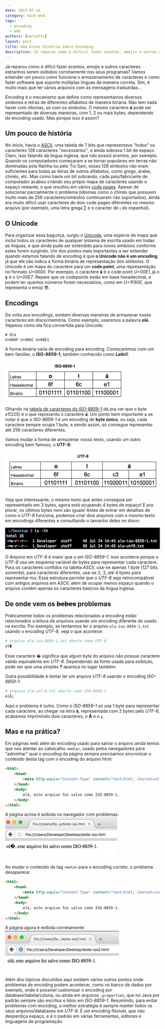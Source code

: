 ```yaml
---
date: 2017-07-24
category: back-end
tags:
  - encoding
  - web
authors: [mariofts]
layout: post
title: Uma breve história sobre Encoding
description: Já reparou como é difícil fazer acentos, emojis e outros caracteres estranhos serem exibidos corretamente nos seus programas? Vamos entender um pouco como funciona o armazenamento de caracteres e como fazer software que suporte múltiplas línguas da maneira correta.
---
```


Já reparou como é difícil fazer acentos, emojis e outros caracteres estranhos serem exibidos corretamente nos seus programas? Vamos entender um pouco como funciona o armazenamento de caracteres e como fazer software que suporte múltiplas línguas da maneira correta. Sim, é muito mais que ter vários arquivos com as mensagens traduzidas...

*Encoding* é o mecanismo que define como representamos diversos simbolos e letras de diferentes alfabetos de maneira binária. Não tem nada haver com idiomas, só com os símbolos. O mesmo caractere **á** pode ser representado de diversas maneiras, com 1, 2 ou mais bytes, dependendo do encoding usado. Mas porque isso é assim?

## Um pouco de história

No início, havia o [ASCII](http://www.robelle.com/library/smugbook/ascii.html), uma tabela de 7 bits que representava _"todos"_ os caracteres 128 caracteres _"necessários"_, e ainda sobrava 1 bit de espaço. Claro, isso falando da lingua inglesa, que não possúi acentos, por exemplo. Quando os computadores começaram a se tornar populares em terras não dominadas pela Rainha ou pelo Tio Sam, esses 128 símbolos não eram suficientes para todas as letras de outros alfabetos, como grego, árabe, chinês, etc. Mas como havia um bit sobrando, cada país/fabricante de computador acabou criando seu própio mapa de caracteres usando o espaço restante, o que resultou em vários [code pages](http://www.i18nguy.com/unicode/codepages.html#msftdos). Apesar de solucionar parcialmente o problema (idiomas como o chinês que possuem muito mais de 256 caracteres/simbolos continuaram não suportados), ainda era muito difícil usar caracteres de dois code pages diferentes no mesmo arquivo (por exemplo, uma letra grega ∑ e o caracter de ¡ do espanhol).

## O Unicode

Para organizar essa bagunça, surgiu o [Unicode](http://www.unicode.org/), uma espécie de mapa que inclui todos os caracteres de qualquer sistema de escrita usado em todas as linguas, e que ainda pude ser extendido para novos simbolos conforme estes forem surgindo. Um dos pontos mais importantes a ser entender quando estamos falando de encoding é que **o Unicode não é um encoding**, já que ele não indica a forma binária de representação dos simbolos. O Unicode é um mapa do caractere para um **code point**, uma representação no formato *U+0000*. Por exemplo, o caractere **á** é o code point *U+00E1*, já o **ç** é o *U+00E7*. Repare que os codepoints estão em base hexadecimal, e podem ter quantos números forem necessários, como em *U+1F60E*, que representa o emoji 😎.

## Encodings

De volta aos encodings, existem diversas maneiras de armazenar esses caracteres em disco/memória. Como exemplo, usaremos a palavra **olá**. Vejamos como ela fica convertida para Unicode:

```
# Olá
U+006F U+006C U+00E1
```
A forma binária varia de encoding para encoding. Começaremos com um bem familiar, o **ISO-8859-1**, também conhecido como **Latin1**:

![Tabela com a palavra olá em hexadecimal e binário em ISO-8859-1](/images/encoding-1.png)

Olhando na [tabela de caracteres do ISO-8859-1](https://cs.stanford.edu/people/miles/iso8859.html) dá pra ver que o byte *e1*(225) é o que representa o caractere **á**. Um ponto bem importante a se notar é que o *ISO-8859-1* é um encoding de **byte único**, ou seja, cada caractere sempre ocupa 1 byte, e sendo assim, só consegue representar até 256 caracteres diferentes.

Vamos mudar a forma de armazenar nosso texto, usando um outro encoding bem famoso, o **UTF-8**:

![Tabela com a palavra olá em hexadecimal e binário em UTF-8](/images/encoding-2.png)

Veja que interessante, o mesmo texto que antes conseguia ser representado em 3 bytes, agora está ocupando 4 bytes de espaço! E pra piorar, os últimos bytes nem são iguais! Antes de entrar em detalhes de como o *UTF-8* funciona, podemos criar dois arquivos com o mesmo texto em encodings diferentes e consultando o tamanho deles no disco:

![Tamanho dos arquivos no sistema operacional](/images/encoding-3.png)

O Arquivo em *UTF-8* é maior que o em *ISO-8859-1*. Isso acontece porque o *UTF-8* usa um esquema variável de bytes para representar cada caractere. Para os caracteres contidos na tabela *ASCII*, usa-se apenas 1 byte (127 bits somente), para caracteres diferentes, usa-se 2, 3, até 4 bytes para representar-los. Essa estrutura permite que o *UTF-8* seja retrocompátivel com antigos arquivos em *ASCII*, além de ocupar menos espaço quando o arquivo contém apenas os caracteres básicos da língua inglesa.

## De onde vem os ~~bebes~~ problemas

Praticamente todos os problemas relacionados a encoding estão relacionados a leitura de arquivos usando um encoding diferente do usado na escrita. Por exemplo, se tentarmos ler o arquivo `ola-iso-8859-1.txt` usando o encoding *UTF-8*, veja o que acontece:

```bash
# arquivo ola-iso-8859-1.txt aberto como UTF-8
ol�
```
Esse caractere **�** significa que algum byte do arquivo não possue caractere válido equivalente em *UTF-8*. Dependendo da fonte usada para exibição, pode ser que uma simples **?** apareça no lugar também.

Outra possibilidade é tentar ler um arquivo *UTF-8* usando o encoding *ISO-8859-1*:

```bash
# arquivo ola-utf-8.txt aberto como ISO-8859-1
olÃ¡
```

Aqui o problema é outro. Como o *ISO-8859-1* só usa 1 byte para representar cada caractere, ao chegar na letra **á**, representada com 2 bytes pelo *UTF-8*, acabamos imprimindo dois caracteres, o **Ã** e o **¡**.

## Mas e na prática?

Em páginas web além do encoding usado para salvar o arquivo ainda temos que nos atentar ao cabeçalho `<meta>`, usado pelos navegadores para "adivinhar" qual o encoding da página sempre precisamos sincronizar o conteúdo desta tag com o encoding do arquivo html:

```html
<html>
	<head>
		<meta http-equiv="Content-Type" content="text/html; charset=utf-8">
	</head>
	<body>
		olá, este arquivo foi salvo como ISO-8859-1.
	</body>
</html>
```

A página acima é exibida no navegador com problemas:
![Página com problemas de encoding ](/images/encoding-4.png)

Ao mudar o conteúdo da tag `<meta>` para o encoding correto, o problema desaparece:

```html
<html>
	<head>
		<meta http-equiv="Content-Type" content="text/html; charset=iso-8859-1">
	</head>
	<body>
		olá, este arquivo foi salvo como ISO-8859-1.
	</body>
</html>
```

A página agora é exibida corretamente:
![Página com problemas de encoding ](/images/encoding-5.png)

Além dos tópicos discutidos aqui existem vários outros pontos onde problemas de encoding podem acontecer, como no banco de dados por exemplo, onde é possível customizar o encoding por database/tabela/coluna, ou ainda em arquivos `.properties`, que no Java por padrão sempre são escritos e lidos em *ISO-8859-1*. Resumindo, para evitar problemas com encoding, a melhor estratégia é sempre manter todos os seus arquivos/databases em *UTF-8*. É um encoding flexível, que não desperdiça espaço, e é o padrão em várias ferramentas, editores e linguagens de programação.
